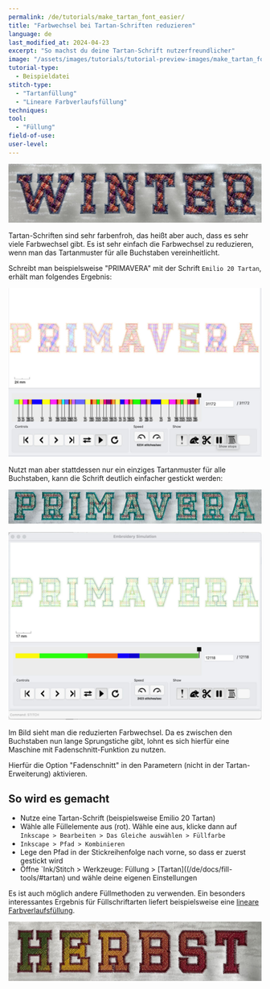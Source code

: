 ```yaml
---
permalink: /de/tutorials/make_tartan_font_easier/
title: "Farbwechsel bei Tartan-Schriften reduzieren"
language: de
last_modified_at: 2024-04-23
excerpt: "So machst du deine Tartan-Schrift nutzerfreundlicher"
image: "/assets/images/tutorials/tutorial-preview-images/make_tartan_font_easier.jpg"
tutorial-type:
  - Beispieldatei
stitch-type:
  - "Tartanfüllung"
  - "Lineare Farbverlaufsfüllung"
techniques:
tool:
  - "Füllung"
field-of-use:
user-level:
---
```

![Gestickte Beispieldatei](/assets/images/tutorials/tutorial-preview-images/make_tartan_font_easier.jpg)

Tartan-Schriften sind sehr farbenfroh, das heißt aber auch, dass es sehr viele Farbwechsel gibt.
Es ist sehr einfach die Farbwechsel zu reduzieren, wenn man das Tartanmuster für alle Buchstaben vereinheitlicht.

Schreibt man beispielsweise "PRIMAVERA" mit der Schrift `Emilio 20 Tartan`, erhält man folgendes Ergebnis:

![Emilio 20 Tartan mit vielen Farbwechseln](/assets/images/tutorials/make_tartan_font_easier/en_too_many_color_changes.jpg)

Nutzt man aber stattdessen nur ein einziges Tartanmuster für alle Buchstaben, kann die Schrift deutlich einfacher gestickt werden:

![Brodée](/assets/images/tutorials/make_tartan_font_easier/primavera.jpg)

![Brodée](/assets/images/tutorials/make_tartan_font_easier/en_only_a_few_color_changes.jpg)

Im Bild sieht man die reduzierten Farbwechsel. Da es zwischen den Buchstaben nun lange Sprungstiche gibt, lohnt es sich hierfür eine Maschine mit Fadenschnitt-Funktion zu nutzen.

Hierfür die Option "Fadenschnitt" in den Parametern (nicht in der Tartan-Erweiterung) aktivieren.

## So wird es gemacht

* Nutze eine Tartan-Schrift (beispielsweise Emilio 20 Tartan)
* Wähle alle Füllelemente aus (rot). Wähle eine aus, klicke dann auf `Inkscape > Bearbeiten > Das Gleiche auswählen > Füllfarbe`
* `Inkscape > Pfad > Kombinieren`
* Lege den Pfad in der Stickreihenfolge nach vorne, so dass er zuerst gestickt wird
* Öffne `Ink/Stitch > Werkzeuge: Füllung > [Tartan]((/de/docs/fill-tools/#tartan) und wähle deine eigenen Einstellungen

Es ist auch möglich andere Füllmethoden zu verwenden. Ein besonders interessantes Ergebnis für Füllschriftarten liefert beispielsweise eine [lineare Farbverlaufsfüllung](/de/docs/stitches/linear-gradient-fill/).

![Gesticktes Beispiel einer Schrift mit Farbverlaufsfüllung](/assets/images/tutorials/make_tartan_font_easier/herbst.jpg)
